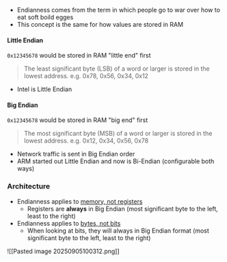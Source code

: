 
- Endianness comes from the term in which people go to war over how to eat soft boild egges
- This concept is the same for how values are stored in RAM

#### Little Endian 

`0x12345678` would be stored in RAM "little end" first

> The least significant byte (LSB) of a word or larger is stored in the lowest address.
> e.g. 0x78, 0x56, 0x34, 0x12

- Intel is Little Endian
#### Big Endian

`0x12345678` would be stored in RAM "big end" first

> The most significant byte (MSB) of a word or larger is stored in the lowest address.
> e.g. 0x12, 0x34, 0x56, 0x78

- Network traffic is sent in Big Endian order
- ARM started out Little Endian and now is Bi-Endian (configurable both ways)

### Architecture

- Endianness applies to   <u>memory, not registers</u>
	-  Registers are **always** in Big Endian (most significant byte to the left, least to the right)
- Endianness applies to  <u>bytes, not bits</u>
	- When looking at bits, they will always in Big Endian format (most significant byte to the left, least to the right)

![[Pasted image 20250905100312.png]]

